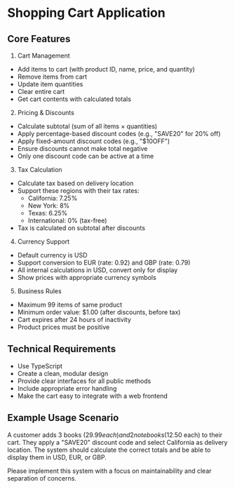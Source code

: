 # Shopping Cart Application

## Core Features

1. Cart Management

- Add items to cart (with product ID, name, price, and quantity)
- Remove items from cart
- Update item quantities
- Clear entire cart
- Get cart contents with calculated totals

2. Pricing & Discounts

- Calculate subtotal (sum of all items × quantities)
- Apply percentage-based discount codes (e.g., "SAVE20" for 20% off)
- Apply fixed-amount discount codes (e.g., "$10OFF")
- Ensure discounts cannot make total negative
- Only one discount code can be active at a time

3. Tax Calculation

- Calculate tax based on delivery location
- Support these regions with their tax rates:
  - California: 7.25%
  - New York: 8%
  - Texas: 6.25%
  - International: 0% (tax-free)
- Tax is calculated on subtotal after discounts

4. Currency Support

- Default currency is USD
- Support conversion to EUR (rate: 0.92) and GBP (rate: 0.79)
- All internal calculations in USD, convert only for display
- Show prices with appropriate currency symbols

5. Business Rules

- Maximum 99 items of same product
- Minimum order value: $1.00 (after discounts, before tax)
- Cart expires after 24 hours of inactivity
- Product prices must be positive

## Technical Requirements

- Use TypeScript
- Create a clean, modular design
- Provide clear interfaces for all public methods
- Include appropriate error handling
- Make the cart easy to integrate with a web frontend

## Example Usage Scenario

A customer adds 3 books ($29.99 each) and 2 notebooks ($12.50 each) to their cart. They apply a "SAVE20" discount code and select California as delivery location. The system should calculate the correct totals and be able to display them in USD, EUR, or GBP.

Please implement this system with a focus on maintainability and clear separation of concerns.
